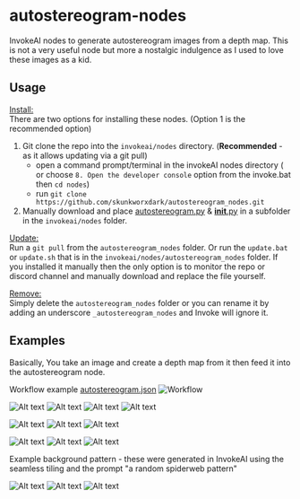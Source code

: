 # autostereogram-nodes
InvokeAI nodes to generate autostereogram images from a depth map.  This is not a very useful node but more a nostalgic indulgence as I used to love these images as a kid. 

## Usage
<ins>Install:</ins><BR>
There are two options for installing these nodes. (Option 1 is the recommended option) 
1. Git clone the repo into the `invokeai/nodes` directory. (**Recommended** - as it allows updating via a git pull)
    - open a command prompt/terminal in the invokeAI nodes directory ( or choose `8. Open the developer console` option from the invoke.bat then `cd nodes`)
    - run `git clone https://github.com/skunkworxdark/autostereogram_nodes.git`
2. Manually download and place [autostereogram.py](autostereogram.py) & [__init__.py](__init__.py) in a subfolder in the `invokeai/nodes` folder.

<ins>Update:</ins><BR>
Run a `git pull` from the `autostereogram_nodes` folder. Or run the `update.bat` or `update.sh` that is in the `invokeai/nodes/autostereogram_nodes` folder. If you installed it manually then the only option is to monitor the repo or discord channel and manually download and replace the file yourself.

<ins>Remove:</ins><BR>
Simply delete the `autostereogram_nodes` folder or you can rename it by adding an underscore `_autostereogram_nodes` and Invoke will ignore it.


## Examples
Basically, You take an image and create a depth map from it then feed it into the autostereogram node. 

Workflow example [autostereogram.json](workflows/autostereogram.json)
![Workflow](images/workflow.png)

![Alt text](images/spider.png)
![Alt text](images/spider-depth.png)
![Alt text](images/spider-dots.png)
![Alt text](images/spider-pattern.png) 

![Alt text](images/judo.png)
![Alt text](images/judo_depth.png)
![Alt text](images/judo-pattern.png)

![Alt text](images/pig.png)
![Alt text](images/pig-depth.png)
![Alt text](images/pig-pattern.png) 

Example background pattern - these were generated in InvokeAI using the seamless tiling and the prompt "a random spiderweb pattern"

![Alt text](images/50ec14e1-5a78-47fd-9936-2e9ac39cef75.png)
![Alt text](images/2733c9ce-48f9-4319-93c6-8f095aa1d08f.png)
![Alt text](images/c0ad3be3-8949-40f2-9920-1e8cc785cfa3.png)
